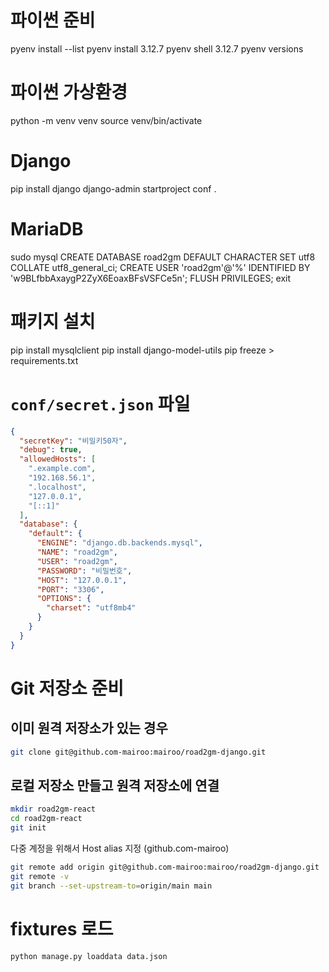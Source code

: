 # 파이썬 준비

pyenv install --list
pyenv install 3.12.7
pyenv shell 3.12.7
pyenv versions

# 파이썬 가상환경

python -m venv venv
source venv/bin/activate

# Django

pip install django
django-admin startproject conf .

# MariaDB

sudo mysql
CREATE DATABASE road2gm DEFAULT CHARACTER SET utf8 COLLATE utf8_general_ci;
CREATE USER 'road2gm'@'%' IDENTIFIED BY 'w9BLfbbAxaygP2ZyX6EoaxBFsVSFCe5n';
FLUSH PRIVILEGES;
exit

# 패키지 설치

pip install mysqlclient
pip install django-model-utils
pip freeze > requirements.txt

# `conf/secret.json` 파일

```json
{
  "secretKey": "비밀키50자",
  "debug": true,
  "allowedHosts": [
    ".example.com",
    "192.168.56.1",
    ".localhost",
    "127.0.0.1",
    "[::1]"
  ],
  "database": {
    "default": {
      "ENGINE": "django.db.backends.mysql",
      "NAME": "road2gm",
      "USER": "road2gm",
      "PASSWORD": "비밀번호",
      "HOST": "127.0.0.1",
      "PORT": "3306",
      "OPTIONS": {
        "charset": "utf8mb4"
      }
    }
  }
}
```
# Git 저장소 준비

## 이미 원격 저장소가 있는 경우

```bash
git clone git@github.com-mairoo:mairoo/road2gm-django.git
```

## 로컬 저장소 만들고 원격 저장소에 연결

```bash
mkdir road2gm-react
cd road2gm-react
git init
```

다중 계정을 위해서 Host alias 지정 (github.com-mairoo)

```bash
git remote add origin git@github.com-mairoo:mairoo/road2gm-django.git
git remote -v
git branch --set-upstream-to=origin/main main
```

# fixtures 로드
```
python manage.py loaddata data.json
```